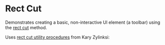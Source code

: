# Rect Cut

Demonstrates creating a basic, non-interactive UI element (a toolbar) using
the [rect cut](https://halt.software/p/rectcut-for-dead-simple-ui-layouts)
method.

Uses [rect cut utility
procedures](https://gist.github.com/karl-zylinski/ffccda0babb7e05b0657bf0acd3f1a99)
from Kary Zylinksi:
